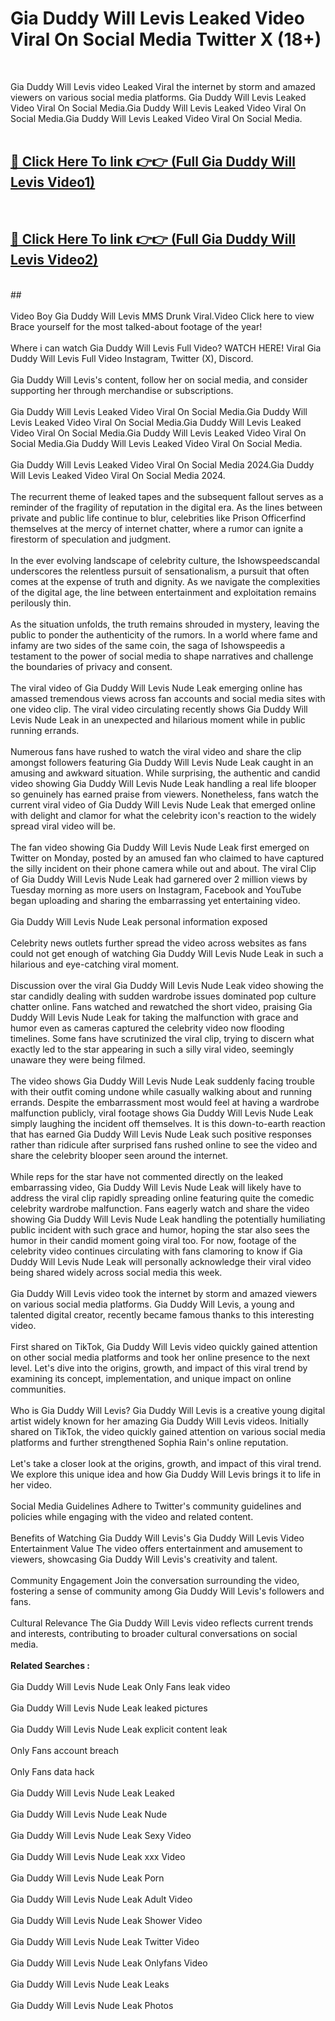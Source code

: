 # Gia Duddy Will Levis Leaked Video Viral On Social Media Twitter X (18+) <br>
<br>

Gia Duddy Will Levis video Leaked Viral the internet by storm and amazed viewers on various social media platforms. Gia Duddy Will Levis Leaked Video Viral On Social Media.Gia Duddy Will Levis Leaked Video Viral On Social Media.Gia Duddy Will Levis Leaked Video Viral On Social Media.<br>
 <br>

##  <a href="https://play.trustnlinepharmacy.us?title=Full Gia_Duddy_Will_Levis&ref=git">🔴 Click Here To link 👉👉 (Full Gia Duddy Will Levis Video1)</a><br>
  <br>

##  <a href="https://play.trustnlinepharmacy.us?title=Full Gia_Duddy_Will_Levis&ref=git">🔴 Click Here To link 👉👉 (Full Gia Duddy Will Levis Video2)</a><br>
  <br>
  ##


  <br>

  <br>
Video Boy Gia Duddy Will Levis MMS Drunk Viral.Video Click here to view Brace yourself for the most talked-about footage of the year!
<br><br>
Where i can watch Gia Duddy Will Levis Full Video? WATCH HERE! Viral Gia Duddy Will Levis Full Video Instagram, Twitter (X), Discord.
<br><br>
Gia Duddy Will Levis's content, follow her on social media, and consider supporting her through merchandise or subscriptions.
<br><br>
Gia Duddy Will Levis Leaked Video Viral On Social Media.Gia Duddy Will Levis Leaked Video Viral On Social Media.Gia Duddy Will Levis Leaked Video Viral On Social Media.Gia Duddy Will Levis Leaked Video Viral On Social Media.Gia Duddy Will Levis Leaked Video Viral On Social Media.
<br><br>
Gia Duddy Will Levis Leaked Video Viral On Social Media 2024.Gia Duddy Will Levis Leaked Video Viral On Social Media 2024.
<br><br>
The recurrent theme of leaked tapes and the subsequent fallout serves as a reminder of the fragility of reputation in the digital era. As the lines between private and public life continue to blur, celebrities like Prison Officerfind themselves at the mercy of internet chatter, where a rumor can ignite a firestorm of speculation and judgment.
<br><br>
In the ever evolving landscape of celebrity culture, the Ishowspeedscandal underscores the relentless pursuit of sensationalism, a pursuit that often comes at the expense of truth and dignity. As we navigate the complexities of the digital age, the line between entertainment and exploitation remains perilously thin.
<br><br>
As the situation unfolds, the truth remains shrouded in mystery, leaving the public to ponder the authenticity of the rumors. In a world where fame and infamy are two sides of the same coin, the saga of Ishowspeedis a testament to the power of social media to shape narratives and challenge the boundaries of privacy and consent.
<br><br>
The viral video of Gia Duddy Will Levis Nude Leak emerging online has amassed tremendous views across fan accounts and social media sites with one video clip. The viral video circulating recently shows Gia Duddy Will Levis Nude Leak in an unexpected and hilarious moment while in public running errands.
<br><br>
Numerous fans have rushed to watch the viral video and share the clip amongst followers featuring Gia Duddy Will Levis Nude Leak caught in an amusing and awkward situation. While surprising, the authentic and candid video showing Gia Duddy Will Levis Nude Leak handling a real life blooper so genuinely has earned praise from viewers. Nonetheless, fans watch the current viral video of Gia Duddy Will Levis Nude Leak that emerged online with delight and clamor for what the celebrity icon's reaction to the widely spread viral video will be.
<br><br>
The fan video showing Gia Duddy Will Levis Nude Leak first emerged on Twitter on Monday, posted by an amused fan who claimed to have captured the silly incident on their phone camera while out and about. The viral Clip of Gia Duddy Will Levis Nude Leak had garnered over 2 million views by Tuesday morning as more users on Instagram, Facebook and YouTube began uploading and sharing the embarrassing yet entertaining video.
<br><br>
Gia Duddy Will Levis Nude Leak personal information exposed
<br><br>
Celebrity news outlets further spread the video across websites as fans could not get enough of watching Gia Duddy Will Levis Nude Leak in such a hilarious and eye-catching viral moment.
<br><br>
Discussion over the viral Gia Duddy Will Levis Nude Leak video showing the star candidly dealing with sudden wardrobe issues dominated pop culture chatter online. Fans watched and rewatched the short video, praising Gia Duddy Will Levis Nude Leak for taking the malfunction with grace and humor even as cameras captured the celebrity video now flooding timelines. Some fans have scrutinized the viral clip, trying to discern what exactly led to the star appearing in such a silly viral video, seemingly unaware they were being filmed.
<br><br>
The video shows Gia Duddy Will Levis Nude Leak suddenly facing trouble with their outfit coming undone while casually walking about and running errands. Despite the embarrassment most would feel at having a wardrobe malfunction publicly, viral footage shows Gia Duddy Will Levis Nude Leak simply laughing the incident off themselves. It is this down-to-earth reaction that has earned Gia Duddy Will Levis Nude Leak such positive responses rather than ridicule after surprised fans rushed online to see the video and share the celebrity blooper seen around the internet.
<br><br>
While reps for the star have not commented directly on the leaked embarrassing video, Gia Duddy Will Levis Nude Leak will likely have to address the viral clip rapidly spreading online featuring quite the comedic celebrity wardrobe malfunction. Fans eagerly watch and share the video showing Gia Duddy Will Levis Nude Leak handling the potentially humiliating public incident with such grace and humor, hoping the star also sees the humor in their candid moment going viral too. For now, footage of the celebrity video continues circulating with fans clamoring to know if Gia Duddy Will Levis Nude Leak will personally acknowledge their viral video being shared widely across social media this week.
<br><br>
Gia Duddy Will Levis video took the internet by storm and amazed viewers on various social media platforms. Gia Duddy Will Levis, a young and talented digital creator, recently became famous thanks to this interesting video.
<br><br>
First shared on TikTok, Gia Duddy Will Levis video quickly gained attention on other social media platforms and took her online presence to the next level. Let's dive into the origins, growth, and impact of this viral trend by examining its concept, implementation, and unique impact on online communities.
<br><br>
Who is Gia Duddy Will Levis? Gia Duddy Will Levis is a creative young digital artist widely known for her amazing Gia Duddy Will Levis videos. Initially shared on TikTok, the video quickly gained attention on various social media platforms and further strengthened Sophia Rain's online reputation.
<br><br>
Let's take a closer look at the origins, growth, and impact of this viral trend. We explore this unique idea and how Gia Duddy Will Levis brings it to life in her video.
<br><br>
Social Media Guidelines Adhere to Twitter's community guidelines and policies while engaging with the video and related content.
<br><br>
Benefits of Watching Gia Duddy Will Levis's Gia Duddy Will Levis Video Entertainment Value The video offers entertainment and amusement to viewers, showcasing Gia Duddy Will Levis's creativity and talent.
<br><br>
Community Engagement Join the conversation surrounding the video, fostering a sense of community among Gia Duddy Will Levis's followers and fans.
<br><br>
Cultural Relevance The Gia Duddy Will Levis video reflects current trends and interests, contributing to broader cultural conversations on social media.
<br><br>
<strong>Related Searches :</strong>
<br><br>
Gia Duddy Will Levis Nude Leak Only Fans leak video
<br><br>
Gia Duddy Will Levis Nude Leak leaked pictures
<br><br>
Gia Duddy Will Levis Nude Leak explicit content leak
<br><br>
Only Fans account breach
<br><br>
Only Fans data hack
<br><br>
Gia Duddy Will Levis Nude Leak Leaked
<br><br>
Gia Duddy Will Levis Nude Leak Nude
<br><br>
Gia Duddy Will Levis Nude Leak Sexy Video
<br><br>
Gia Duddy Will Levis Nude Leak xxx Video
<br><br>
Gia Duddy Will Levis Nude Leak Porn
<br><br>
Gia Duddy Will Levis Nude Leak Adult Video
<br><br>
Gia Duddy Will Levis Nude Leak Shower Video
<br><br>
Gia Duddy Will Levis Nude Leak Twitter Video
<br><br>
Gia Duddy Will Levis Nude Leak Onlyfans Video
<br><br>
Gia Duddy Will Levis Nude Leak Leaks
<br><br>
Gia Duddy Will Levis Nude Leak Photos